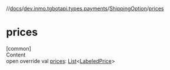 //[docs](../../../index.md)/[dev.inmo.tgbotapi.types.payments](../index.md)/[ShippingOption](index.md)/[prices](prices.md)



# prices  
[common]  
Content  
open override val [prices](prices.md): [List](https://kotlinlang.org/api/latest/jvm/stdlib/kotlin.collections/-list/index.html)<[LabeledPrice](../-labeled-price/index.md)>  



